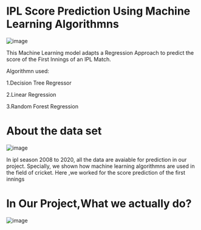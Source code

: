 # IPL Score Prediction Using Machine Learning Algorithmns
![image](https://github.com/zafor158/IPL_Score_predictor/assets/98481506/d5b2c3b7-5975-44ee-a8a3-a6329d378061)

This Machine Learning model adapts a Regression Approach to predict the score of the First Innings of an IPL Match.

Algorithmn used:

1.Decision Tree Regressor

2.Linear Regression

3.Random Forest Regression

# About the data set
![image](https://github.com/zafor158/IPL_Score_predictor/assets/98481506/54cc411f-bae0-4d32-a3c4-5e5a750e38ef)

In ipl season 2008 to 2020, all the data are avaiable for prediction in our project. Specially, we shown how machine learning algorithmns are used in the field of cricket. Here ,we worked for the score prediction of the first innings

# In Our Project,What we actually do?
![image](https://github.com/zafor158/IPL_Score_predictor/assets/98481506/b4d4273a-1343-41c2-95ee-7157e1d2024f)

